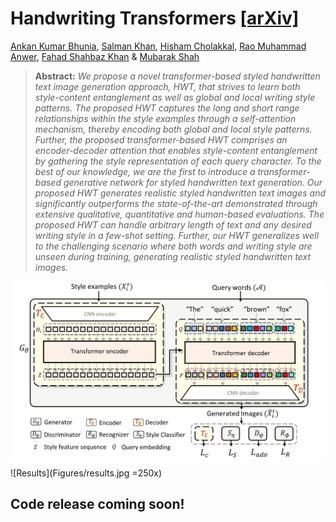 # Handwriting Transformers **[[arXiv]](https://arxiv.org/abs/xxxxxxx)** 

[Ankan Kumar Bhunia](https://scholar.google.com/citations?user=2leAc3AAAAAJ&hl=en),
[Salman Khan](https://scholar.google.com/citations?user=M59O9lkAAAAJ&hl=en),
[Hisham Cholakkal](https://scholar.google.com/citations?user=bZ3YBRcAAAAJ&hl=en), 
[Rao Muhammad Anwer](https://scholar.google.fi/citations?user=_KlvMVoAAAAJ&hl=en),
[Fahad Shahbaz Khan](https://scholar.google.ch/citations?user=zvaeYnUAAAAJ&hl=en&oi=ao) &
[Mubarak Shah](https://scholar.google.com/citations?user=p8gsO3gAAAAJ&hl=en)



> **Abstract:** 
>*We propose a novel transformer-based styled handwritten text image generation approach, HWT, that strives to learn both style-content entanglement as well as global and local writing style patterns. The proposed HWT captures the long and short range  relationships within the style examples through a self-attention mechanism, thereby encoding both global and local style patterns. Further, the proposed transformer-based HWT comprises an encoder-decoder attention that enables style-content entanglement by gathering the style representation of each query character. To the best of our knowledge, we are the first to introduce a transformer-based generative network for styled handwritten text generation. Our proposed HWT generates realistic styled handwritten text images and significantly outperforms the state-of-the-art demonstrated through extensive qualitative, quantitative and human-based evaluations. The proposed HWT can handle arbitrary length of text and any desired writing style in a few-shot setting. Further, our HWT generalizes well to the challenging scenario where both words and writing style are unseen during training, generating realistic styled handwritten text images.* 

<img src="Figures/mainfigure.jpg" width="500" align="center">

![Results](Figures/results.jpg =250x)

## Code release coming soon!

